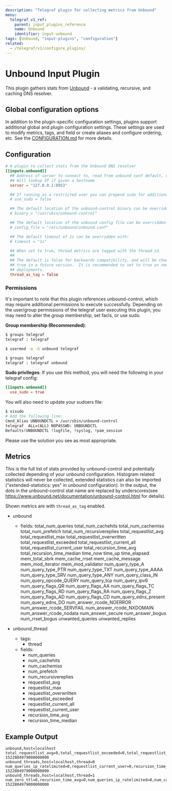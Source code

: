 ```yaml
---
description: "Telegraf plugin for collecting metrics from Unbound"
menu:
  telegraf_v1_ref:
    parent: input_plugins_reference
    name: Unbound
    identifier: input-unbound
tags: [Unbound, "input-plugins", "configuration"]
related:
  - /telegraf/v1/configure_plugins/
---
```


# Unbound Input Plugin

This plugin gathers stats from [Unbound](https://www.unbound.net/) -
a validating, recursive, and caching DNS resolver.

## Global configuration options <!-- @/docs/includes/plugin_config.md -->

In addition to the plugin-specific configuration settings, plugins support
additional global and plugin configuration settings. These settings are used to
modify metrics, tags, and field or create aliases and configure ordering, etc.
See the [CONFIGURATION.md](/telegraf/v1/configuration/#plugins) for more details.

[CONFIGURATION.md]: ../../../docs/CONFIGURATION.md#plugins

## Configuration

```toml @sample.conf
# A plugin to collect stats from the Unbound DNS resolver
[[inputs.unbound]]
  ## Address of server to connect to, read from unbound conf default, optionally ':port'
  ## Will lookup IP if given a hostname
  server = "127.0.0.1:8953"

  ## If running as a restricted user you can prepend sudo for additional access:
  # use_sudo = false

  ## The default location of the unbound-control binary can be overridden with:
  # binary = "/usr/sbin/unbound-control"

  ## The default location of the unbound config file can be overridden with:
  # config_file = "/etc/unbound/unbound.conf"

  ## The default timeout of 1s can be overridden with:
  # timeout = "1s"

  ## When set to true, thread metrics are tagged with the thread id.
  ##
  ## The default is false for backwards compatibility, and will be changed to
  ## true in a future version.  It is recommended to set to true on new
  ## deployments.
  thread_as_tag = false
```

### Permissions

It's important to note that this plugin references unbound-control, which may
require additional permissions to execute successfully.  Depending on the
user/group permissions of the telegraf user executing this plugin, you may need
to alter the group membership, set facls, or use sudo.

**Group membership (Recommended)**:

```bash
$ groups telegraf
telegraf : telegraf

$ usermod -a -G unbound telegraf

$ groups telegraf
telegraf : telegraf unbound
```

**Sudo privileges**:
If you use this method, you will need the following in your telegraf config:

```toml
[[inputs.unbound]]
  use_sudo = true
```

You will also need to update your sudoers file:

```bash
$ visudo
# Add the following line:
Cmnd_Alias UNBOUNDCTL = /usr/sbin/unbound-control
telegraf  ALL=(ALL) NOPASSWD: UNBOUNDCTL
Defaults!UNBOUNDCTL !logfile, !syslog, !pam_session
```

Please use the solution you see as most appropriate.

## Metrics

This is the full list of stats provided by unbound-control and potentially
collected depending of your unbound configuration.  Histogram related statistics
will never be collected, extended statistics can also be imported
("extended-statistics: yes" in unbound configuration).  In the output, the dots
in the unbound-control stat name are replaced by underscores(see
<https://www.unbound.net/documentation/unbound-control.html> for details).

Shown metrics are with `thread_as_tag` enabled.

- unbound
  - fields:
    total_num_queries
    total_num_cachehits
    total_num_cachemiss
    total_num_prefetch
    total_num_recursivereplies
    total_requestlist_avg
    total_requestlist_max
    total_requestlist_overwritten
    total_requestlist_exceeded
    total_requestlist_current_all
    total_requestlist_current_user
    total_recursion_time_avg
    total_recursion_time_median
    time_now
    time_up
    time_elapsed
    mem_total_sbrk
    mem_cache_rrset
    mem_cache_message
    mem_mod_iterator
    mem_mod_validator
    num_query_type_A
    num_query_type_PTR
    num_query_type_TXT
    num_query_type_AAAA
    num_query_type_SRV
    num_query_type_ANY
    num_query_class_IN
    num_query_opcode_QUERY
    num_query_tcp
    num_query_ipv6
    num_query_flags_QR
    num_query_flags_AA
    num_query_flags_TC
    num_query_flags_RD
    num_query_flags_RA
    num_query_flags_Z
    num_query_flags_AD
    num_query_flags_CD
    num_query_edns_present
    num_query_edns_DO
    num_answer_rcode_NOERROR
    num_answer_rcode_SERVFAIL
    num_answer_rcode_NXDOMAIN
    num_answer_rcode_nodata
    num_answer_secure
    num_answer_bogus
    num_rrset_bogus
    unwanted_queries
    unwanted_replies

- unbound_thread
  - tags:
    - thread
  - fields:
    - num_queries
    - num_cachehits
    - num_cachemiss
    - num_prefetch
    - num_recursivereplies
    - requestlist_avg
    - requestlist_max
    - requestlist_overwritten
    - requestlist_exceeded
    - requestlist_current_all
    - requestlist_current_user
    - recursion_time_avg
    - recursion_time_median

## Example Output

```text
unbound,host=localhost total_requestlist_avg=0,total_requestlist_exceeded=0,total_requestlist_overwritten=0,total_requestlist_current_user=0,total_recursion_time_avg=0.029186,total_tcpusage=0,total_num_queries=51,total_num_queries_ip_ratelimited=0,total_num_recursivereplies=6,total_requestlist_max=0,time_now=1522804978.784814,time_elapsed=310.435217,total_num_cachemiss=6,total_num_zero_ttl=0,time_up=310.435217,total_num_cachehits=45,total_num_prefetch=0,total_requestlist_current_all=0,total_recursion_time_median=0.016384 1522804979000000000
unbound_threads,host=localhost,thread=0 num_queries_ip_ratelimited=0,requestlist_current_user=0,recursion_time_avg=0.029186,num_prefetch=0,requestlist_overwritten=0,requestlist_exceeded=0,requestlist_current_all=0,tcpusage=0,num_cachehits=37,num_cachemiss=6,num_recursivereplies=6,requestlist_avg=0,num_queries=43,num_zero_ttl=0,requestlist_max=0,recursion_time_median=0.032768 1522804979000000000
unbound_threads,host=localhost,thread=1 num_zero_ttl=0,recursion_time_avg=0,num_queries_ip_ratelimited=0,num_cachehits=8,num_prefetch=0,requestlist_exceeded=0,recursion_time_median=0,tcpusage=0,num_cachemiss=0,num_recursivereplies=0,requestlist_max=0,requestlist_overwritten=0,requestlist_current_user=0,num_queries=8,requestlist_avg=0,requestlist_current_all=0 1522804979000000000
```
